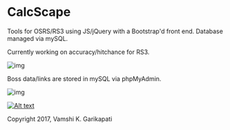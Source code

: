 # CalcScape
Tools for OSRS/RS3 using JS/jQuery with a Bootstrap'd front end. Database managed via mySQL. 

Currently working on accuracy/hitchance for RS3. 

![img](http://i.imgur.com/lq8zJUc.png)

Boss data/links are stored in mySQL via phpMyAdmin.

![img](https://i.imgur.com/bW7dTN5.png)

[![Alt text](https://img.youtube.com/vi/VID/0.jpg)](https://www.youtube.com/watch?v=VID)

Copyright 2017, Vamshi K. Garikapati
